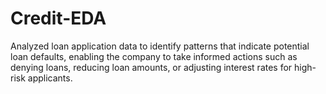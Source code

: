 # Credit-EDA
Analyzed loan application data to identify patterns that indicate potential loan defaults, enabling the company to take informed actions such as denying loans, reducing loan amounts, or adjusting interest rates for high-risk applicants.
